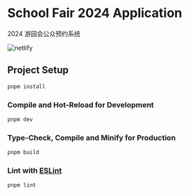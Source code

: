 # School Fair 2024 Application

2024 游园会公众预约系统

![netlify](https://github.com/SMS-COSMO/school-fair-2024-application/assets/49156174/84414def-4722-4f1a-8cd8-d321af86e8e5)

## Project Setup

```sh
pnpm install
```

### Compile and Hot-Reload for Development

```sh
pnpm dev
```

### Type-Check, Compile and Minify for Production

```sh
pnpm build
```

### Lint with [ESLint](https://eslint.org/)

```sh
pnpm lint
```
